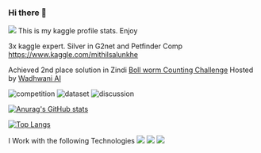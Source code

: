### Hi there 👋
![](https://komarev.com/ghpvc/?username=king398)
This is my kaggle profile stats. Enjoy 

3x kaggle expert. Silver in G2net and Petfinder Comp  https://www.kaggle.com/mithilsalunkhe

Achieved 2nd place solution in  Zindi [Boll worm Counting Challenge](https://zindi.africa/competitions/wadhwani-ai-bollworm-counting-challenge) Hosted by [Wadhwani AI](https://www.wadhwaniai.org/)


![competition](https://road-to-kaggle-grandmaster.vercel.app/api/badges/mithilsalunkhe/competition)
![dataset](https://road-to-kaggle-grandmaster.vercel.app/api/badges/mithilsalunkhe/dataset)
![discussion](https://road-to-kaggle-grandmaster.vercel.app/api/badges/mithilsalunkhe/discussion)




[![Anurag's GitHub stats](https://github-readme-stats.vercel.app/api?username=king398)](https://github.com/king398/github-readme-stats)






[![Top Langs](https://github-readme-stats.vercel.app/api/top-langs/?username=king398)](https://github.com/anuraghazra/github-readme-stats)








<!--
**king398/king398** is a ✨ _special_ ✨ repository because its `README.md` (this file) appears on your GitHub profile.

Here are some ideas to get you started:

- 🔭 I’m currently working on ...
- 🌱 I’m currently learning ...
- 👯 I’m looking to collaborate on ...
- 🤔 I’m looking for help with ...
- 💬 Ask me about ...
- 📫 How to reach me: ...
- 😄 Pronouns: ...
- ⚡ Fun fact: ...
-->
I Work with the following Technologies 
![](https://camo.githubusercontent.com/c895dcc921b7591d8133f091d69bce4de301c6834af8a201d6a25237c80524cf/68747470733a2f2f7777772e766563746f726c6f676f2e7a6f6e652f6c6f676f732f7079746f7263682f7079746f7263682d69636f6e2e737667)
![](https://camo.githubusercontent.com/cb0738ef62409d4383697dba6b233e061ba1c9fad57e286c9232b7be97feb539/68747470733a2f2f7777772e766563746f726c6f676f2e7a6f6e652f6c6f676f732f6c696e75782f6c696e75782d69636f6e2e737667)
![](https://camo.githubusercontent.com/e9306bcaa5457a3bb58aa38c9f2fb71e856479bd7a3726204ca07412e45f667f/68747470733a2f2f7777772e766563746f726c6f676f2e7a6f6e652f6c6f676f732f707974686f6e2f707974686f6e2d69636f6e2e737667)

